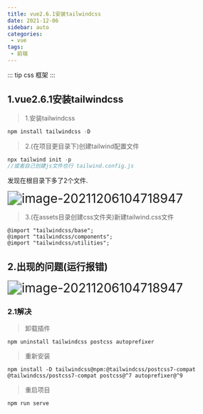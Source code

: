 ```yaml
---
title: vue2.6.1安装tailwindcss
date: 2021-12-06
sidebar: auto
categories: 
 - vue
tags:
 - 前端
---
```


::: tip
css 框架
:::
<!-- more -->


## 1.vue2.6.1安装tailwindcss

> 1.安装tailwindcss

```js
npm install tailwindcss -D
```

> 2.(在项目更目录下)创建tailwind配置文件

```js
npx tailwind init -p
//或者自己创建js文件也行 tailwind.config.js 
```

发现在根目录下多了2个文件.

<img :src="$withBase('/bolgImg/image-20211206104718947.png')" alt="image-20211206104718947" style="zoom:200%;" />

> 3.(在assets目录创建css文件夹)新建tailwind.css文件

```
@import "tailwindcss/base";
@import "tailwindcss/components";
@import "tailwindcss/utilities";
```



## 2.出现的问题(运行报错)

<img :src="$withBase('/bolgImg/20210509010024925.png')" alt="image-20211206104718947" style="zoom:200%;" />

### 2.1解决

> 卸载插件

```
npm uninstall tailwindcss postcss autoprefixer
```

> 重新安装

```
npm install -D tailwindcss@npm:@tailwindcss/postcss7-compat @tailwindcss/postcss7-compat postcss@^7 autoprefixer@^9
```

> 重启项目

```
npm run serve
```

